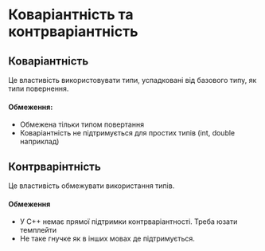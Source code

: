 # Коваріантність та контрваріантність

## Коваріантність 
Це властивість використовувати типи, успадковані від базового типу, як типи повернення.
#### Обмеження:
- Обмежена тільки типом повертання
- Коваріантність не підтримується для простих типів (int, double наприклад)

## Контрварінтність 
Це властивість обмежувати використання типів.
#### Обмеження
- У С++ немає прямої підтримки контрваріантності. Треба юзати темплейти
- Не таке гнучке як в інших мовах де підтримується.




